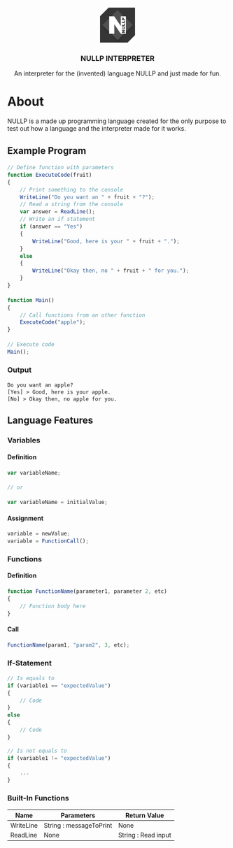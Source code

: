 <div id="top">
    <br />
    <div align="center">
        <a href="./images/NullP-Logo.png">
            <img src="./images/NullP-Logo.png" alt="Logo" width="80" height="80">
        </a>
        <h3 align="center">NULLP INTERPRETER</h3>
        <p align="center">
            An interpreter for the (invented) language NULLP and just made for fun.
            <br />
        </p>
    </div>
</div>

# About
NULLP is a made up programming language created for the only purpose to test out how a language and the interpreter made for it works.

## Example Program

```JavaScript
// Define function with parameters
function ExecuteCode(fruit)			
{
    // Print something to the console
    WriteLine("Do you want an " + fruit + "?");
    // Read a string from the console
    var answer = ReadLine();
    // Write an if statement					
    if (answer == "Yes")						
    {
        WriteLine("Good, here is your " + fruit + ".");					
    }
    else											
    {
        WriteLine("Okay then, no " + fruit + " for you.");
    }
}

function Main()							
{
    // Call functions from an other function
    ExecuteCode("apple");					
}

// Execute code
Main();
```

### Output
```
Do you want an apple?
[Yes] > Good, here is your apple.
[No] > Okay then, no apple for you. 
```

## Language Features

### Variables

#### Definition
```JavaScript
var variableName;

// or

var variableName = initialValue;
```
#### Assignment
```JavaScript
variable = newValue;
variable = FunctionCall();
```

### Functions

#### Definition
```JavaScript
function FunctionName(parameter1, parameter 2, etc)
{
    // Function body here
}
```

#### Call
```JavaScript
FunctionName(param1, "param2", 3, etc);
```

### If-Statement

```JavaScript
// Is equals to
if (variable1 == "expectedValue")
{
    // Code
}
else
{
    // Code
}
```

```JavaScript
// Is not equals to
if (variable1 != "expectedValue")
{
    ...
}
```

### Built-In Functions

|          Name             |       Parameters         |       Return Value         |
|---------------------------|--------------------------|----------------------------|
| WriteLine                 |  String : messageToPrint | None                       |
| ReadLine                  |  None                    | String : Read input        |